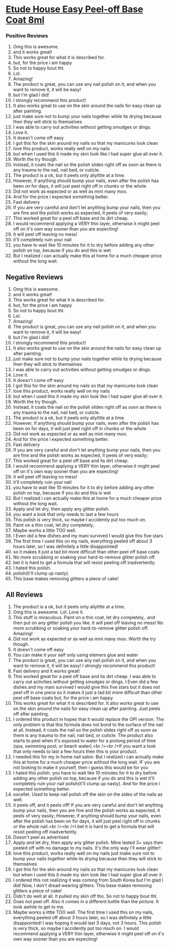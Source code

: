 # [Etude House Easy Peel-off Base Coat 8ml](https://products.checkmycream.com/products/Etude-House-Easy-Peel-off-Base-Coat-8ml.html)

### Positive Reviews

<ol>
      <li>Omg this is awesome.  </li>
      <li>and it works great!</li>
      <li>This works great for what it is described for.</li>
      <li>but, for the price i am happy</li>
      <li>So not to happy bout tht.</li>
      <li>Lol.</li>
      <li>Amazing!</li>
      <li>The product is great, you can use any nail polish on it, and when you want to remove it, it will be easy!</li>
      <li>but I&#x27;m glad I did!</li>
      <li>I strongly recommend this product!</li>
      <li>It also works great to use on the skin around the nails for easy clean up after painting.</li>
      <li>just make sure not to bump your nails together while its drying because then they will stick to themselves</li>
      <li>I was able to carry out activities without getting smudges or dings.</li>
      <li>Love it.</li>
      <li>It doesn&#x27;t come off easy</li>
      <li>I got this for the skin around my nails so that my manicures look clean</li>
      <li>love this product, works really well on my nails</li>
      <li>but when I used this it made my skin look like I had super glue all over it.</li>
      <li>Worth the try though.</li>
      <li>Instead, it coats the nail so the polish slides right off as soon as there is any trauma to the nail, nail bed, or cuticle.</li>
      <li>The product is a ok, but it peels only aliylttle at a time.</li>
      <li>However, if anything should bump your nails, even after the polish has been on for days, it will just peel right off in chunks or the whole</li>
      <li>Did not work as expected or as well as mini many moo.  </li>
      <li>And for the price i expected something better.</li>
      <li>Fast delivery</li>
      <li>If you are very careful and don&#x27;t let anything bump your nails, then you are fine and the polish works as expected, it peels of very easily;  </li>
      <li>This worked great for a peel off base and its dirt cheap.</li>
      <li>I would recommend applying a VERY thin layer, otherwise it might peel off on it&#x27;s own way sooner than you are expecting!</li>
      <li>It will peel off leaving no mess!</li>
      <li>it&#x27;ll completely ruin your nail</li>
      <li>you have to wait like 10 minutes for it to dry before adding any other polish on top, because if you do and this is wet</li>
      <li>But I realized i can actually make this at home for a much cheaper price without the long wait.</li>
</ol>


<h2>Negative Reviews</h2>
<ol>
<li> Omg this is awesome.  </li>
<li> and it works great!</li>
<li> This works great for what it is described for.</li>
<li> but, for the price i am happy</li>
<li> So not to happy bout tht.</li>
<li> Lol.</li>
<li> Amazing!</li>
<li> The product is great, you can use any nail polish on it, and when you want to remove it, it will be easy!</li>
<li> but I&#x27;m glad I did!</li>
<li> I strongly recommend this product!</li>
<li> It also works great to use on the skin around the nails for easy clean up after painting.</li>
<li> just make sure not to bump your nails together while its drying because then they will stick to themselves</li>
<li> I was able to carry out activities without getting smudges or dings.</li>
<li> Love it.</li>
<li> It doesn&#x27;t come off easy</li>
<li> I got this for the skin around my nails so that my manicures look clean</li>
<li> love this product, works really well on my nails</li>
<li> but when I used this it made my skin look like I had super glue all over it.</li>
<li> Worth the try though.</li>
<li> Instead, it coats the nail so the polish slides right off as soon as there is any trauma to the nail, nail bed, or cuticle.</li>
<li> The product is a ok, but it peels only aliylttle at a time.</li>
<li> However, if anything should bump your nails, even after the polish has been on for days, it will just peel right off in chunks or the whole</li>
<li> Did not work as expected or as well as mini many moo.  </li>
<li> And for the price i expected something better.</li>
<li> Fast delivery</li>
<li> If you are very careful and don&#x27;t let anything bump your nails, then you are fine and the polish works as expected, it peels of very easily;  </li>
<li> This worked great for a peel off base and its dirt cheap.</li>
<li> I would recommend applying a VERY thin layer, otherwise it might peel off on it&#x27;s own way sooner than you are expecting!</li>
<li> It will peel off leaving no mess!</li>
<li> it&#x27;ll completely ruin your nail</li>
<li> you have to wait like 10 minutes for it to dry before adding any other polish on top, because if you do and this is wet</li>
<li> But I realized i can actually make this at home for a much cheaper price without the long wait.</li>
<li> Apply and let dry, then apply any glitter polish.</li>
<li> you want a look that only needs to last a few hours</li>
<li> This polish is very thick, so maybe I accidently put too much on.</li>
<li> Paint on a thin coat, let dry completely,.</li>
<li> Maybe works a little TOO well.</li>
<li> I Even did a few dishes and my mani survived I would give this five stars</li>
<li> The first time I used this on my nails, everything peeled off about 3 hours later, so I was definitely a little disappointed!</li>
<li> so it makes it just a tad bit more difficult than other peel off base coats</li>
<li> No more scrubbing or soaking your hard-to-remove glitter polish off.</li>
<li> bet it is hard to get a formula that will resist peeling off inadvertently.</li>
<li> I hated this polish.</li>
<li> polish(it&#x27;ll clump up nasty).</li>
<li> This base makes removing glitters a piece of cake!</li>
</ol>

<h2>All Reviews</h2>

<ol>
    <li> The product is a ok, but it peels only aliylttle at a time.</li>
    <li> Omg this is awesome.  Lol. Love it.</li>
    <li> This stuff is miraculous. Paint on a thin coat, let dry completely,. and then put on any glitter polish you like. It will peel off leaving no mess! No more scrubbing or soaking your hard-to-remove glitter polish off. Amazing!</li>
    <li> Did not work as expected or as well as mini many moo.  Worth the try though.</li>
    <li> It doesn&#x27;t come off easy</li>
    <li> You can make it your self only using elemers glue and water</li>
    <li> The product is great, you can use any nail polish on it, and when you want to remove it, it will be easy! I strongly recommend this product!</li>
    <li> Fast delivery and it works great!</li>
    <li> This worked great for a peel off base and its dirt cheap. I was able to carry out activities without getting smudges or dings. I Even did a few dishes and my mani survived I would give this five stars but it does not peel off in one piece so it makes it just a tad bit more difficult than other peel off base coats but, for the price i am happy</li>
    <li> This works great for what it is described for. It also works great to use on the skin around the nails for easy clean up after painting. Just peels off after painting.</li>
    <li> I ordered this product in hopes that it would replace the OPI version. The only problem is that this formula does not bond to the surface of the nail at all. Instead, it coats the nail so the polish slides right off as soon as there is any trauma to the nail, nail bed, or cuticle. The product also starts to peel when it&#x27;s exposed to water for a prolong period of time (spa, swimming pool, or beach water).&lt;br /&gt;&lt;br /&gt;If you want a look that only needs to last a few hours then this is your product.</li>
    <li> I needed this for my in home nail salon. But I realized i can actually make this at home for a much cheaper price without the long wait. IF you are not looking to make it yourself, then i guess this would be for you</li>
    <li> I hated this polish. you have to wait like 10 minutes for it to dry before adding any other polish on top, because if you do and this is wet it&#x27;ll completely ruin your nail polish(it&#x27;ll clump up nasty). And for the price i expected something better.</li>
    <li> excellet.  Used to keep nail polish off the skin on the sides of the nails as well.</li>
    <li> it peels off, and it peels off!  If you are very careful and don&#x27;t let anything bump your nails, then you are fine and the polish works as expected, it peels of very easily;  However, if anything should bump your nails, even after the polish has been on for days, it will just peel right off in chunks or the whole nail.&lt;br /&gt;&lt;br /&gt;I bet it is hard to get a formula that will resist peeling off inadvertently.</li>
    <li> Doesn&#x27;t peel as advertised</li>
    <li> Apply and let dry, then apply any glitter polish. Mine lasted 3+ says then peeled off with no damage to my nails. It&#x27;s the only way I&#x27;ll wear glitter!</li>
    <li> love this product, works really well on my nails just make sure not to bump your nails together while its drying because then they will stick to themselves</li>
    <li> I got this for the skin around my nails so that my manicures look clean but when I used this it made my skin look like I had super glue all over it.</li>
    <li> I ordered this not realizing it was coming from South Korea but I&#x27;m glad I did! Now, I don&#x27;t dread wearing glitters. This base makes removing glitters a piece of cake!</li>
    <li> Didn&#x27;t do well at all. It pulled my skin off tho. So not to happy bout tht.</li>
    <li> Does not peel off. Also it comes in a different bottle than the picture. It took awhile to get to me.</li>
    <li> Maybe works a little TOO well. The first time I used this on my nails, everything peeled off about 3 hours later, so I was definitely a little disappointed! I was hoping it would last 3 days, not 3 hours.  This polish is very thick, so maybe I accidently put too much on. I would recommend applying a VERY thin layer, otherwise it might peel off on it&#x27;s own way sooner than you are expecting!</li>
</ol>




